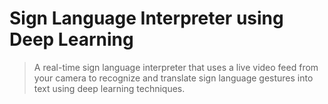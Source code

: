 # Sign Language Interpreter using Deep Learning
> A real-time sign language interpreter that uses a live video feed from your camera to recognize and translate sign language gestures into text using deep learning techniques.

